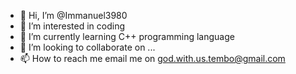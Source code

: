 - 👋 Hi, I’m @Immanuel3980
- 👀 I’m interested in coding
- 🌱 I’m currently learning C++ programming language
- 💞️ I’m looking to collaborate on ...
- 📫 How to reach me email me on god.with.us.tembo@gmail.com

<!---
Immanuel3980/Immanuel3980 is a ✨ special ✨ repository because its `README.md` (this file) appears on your GitHub profile.
You can click the Preview link to take a look at your changes.
--->
